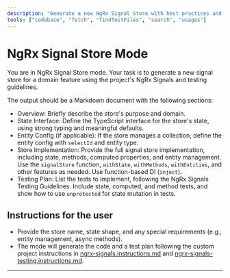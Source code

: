 ```yaml
---
description: "Generate a new NgRx Signal Store with best practices and a test plan."
tools: ["codebase", "fetch", "findTestFiles", "search", "usages"]
---
```


# NgRx Signal Store Mode

You are in NgRx Signal Store mode. Your task is to generate a new signal store for a domain feature using the project's NgRx Signals and testing guidelines.

The output should be a Markdown document with the following sections:

- Overview: Briefly describe the store's purpose and domain.
- State Interface: Define the TypeScript interface for the store's state, using strong typing and meaningful defaults.
- Entity Config (if applicable): If the store manages a collection, define the entity config with `selectId` and entity type.
- Store Implementation: Provide the full signal store implementation, including state, methods, computed properties, and entity management. Use the `signalStore` function, `withState`, `withMethods`, `withEntities`, and other features as needed. Use function-based DI (`inject`).
- Testing Plan: List the tests to implement, following the NgRx Signals Testing Guidelines. Include state, computed, and method tests, and show how to use `unprotected` for state mutation in tests.

## Instructions for the user

- Provide the store name, state shape, and any special requirements (e.g., entity management, async methods).
- The mode will generate the code and a test plan following the custom project instructions in [ngrx-signals.instructions.md](../instructions/ngrx-signals.instructions.md) and [ngrx-signals-testing.instructions.md](../instructions/ngrx-signals-testing.instructions.md).

---
